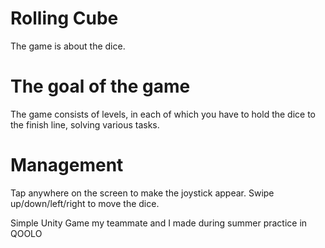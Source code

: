 # Rolling Cube

The game is about the dice.

# The goal of the game

The game consists of levels, in each of which you have to hold the dice to the finish line, solving various tasks.

# Management

Tap anywhere on the screen to make the joystick appear. Swipe up/down/left/right to move the dice.

Simple Unity Game my teammate and I made during summer practice in QOOLO
